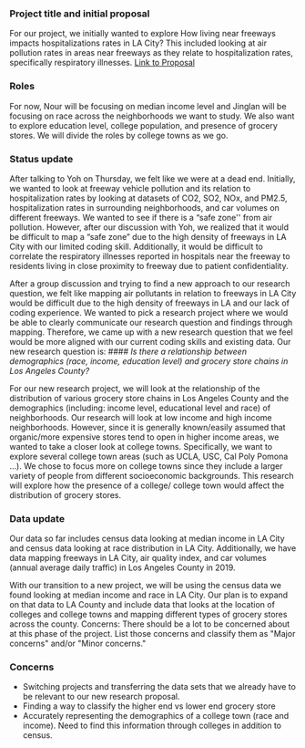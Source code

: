 
### Project title and initial proposal
For our project, we initially wanted to explore How living near freeways impacts hospitalizations rates in LA City? This included looking at air pollution rates in areas near freeways as they relate to hospitalization rates, specifically respiratory illnesses.
[Link to Proposal](https://github.com/jinglan3089/up206A_Jinglan-Nour/blob/main/Group%20Assignments/Project%20Proposal.md)

### Roles
For now, Nour will be focusing on median income level and Jinglan will be focusing on race across the neighborhoods we want to study. We also want to explore education level, college population, and presence of grocery stores. We will divide the roles by college towns as we go. 

### Status update
After talking to Yoh on Thursday, we felt like we were at a dead end. Initially, we wanted to look at freeway vehicle pollution and its relation to hospitalization rates by looking at datasets of CO2, SO2, NOx, and PM2.5, hospitalization rates in surrounding neighborhoods, and car volumes on different freeways. We wanted to see if there is a “safe zone'' from air pollution. However, after our discussion with Yoh, we realized that it would be difficult to map a “safe zone” due to the high density of freeways in LA City with our limited coding skill. Additionally, it would be difficult to correlate the respiratory illnesses reported in hospitals near the freeway to residents living in close proximity to freeway due to patient confidentiality.

After a group discussion and trying to find a new approach to our research question, we felt like mapping air pollutants in relation to freeways in LA City would be difficult due to the high density of freeways in LA and our lack of coding experience.  We wanted to pick a research project where we would be able to clearly communicate our research question and findings through mapping. Therefore, we came up with a new research question that we feel would be more aligned with our current coding skills and existing data. Our new research question is: #### _Is there a relationship between demographics (race, income, education level) and grocery store chains in Los Angeles County?_

For our new research project, we will look at the relationship of the distribution of various grocery store chains in Los Angeles County and the demographics (including: income level, educational level and race) of neighborhoods. Our research will look at low income and high income neighborhoods. However, since it is generally known/easily assumed that organic/more expensive stores tend to open in higher income areas, we wanted to take a closer look at college towns. Specifically, we want to explore several college town areas (such as UCLA, USC, Cal Poly Pomona …). We chose to focus more on college towns since they include a larger variety of people from different socioeconomic backgrounds. This research will explore how the presence of a college/ college town would affect the distribution of grocery stores. 

### Data update
Our data so far includes census data looking at median income in LA City and census data looking at race distribution in LA City. Additionally, we have data mapping freeways in LA City, air quality index, and car volumes (annual average daily traffic) in Los Angeles County in 2019. 

With our transition to a new project, we will be using the census data we found looking at median income and race in LA City. Our plan is to expand on that data to LA County and include data that looks at the location of colleges and college towns and mapping different types of grocery stores across the county. 
Concerns: There should be a lot to be concerned about at this phase of the project. List those concerns and classify them as "Major concerns" and/or "Minor concerns."

### Concerns
- Switching projects and transferring the data sets that we already have to be relevant to our new research proposal. 
- Finding a way to classify the higher end vs lower end grocery store
- Accurately representing the demographics of a college town (race and income). Need to find this information through colleges in addition to census. 


